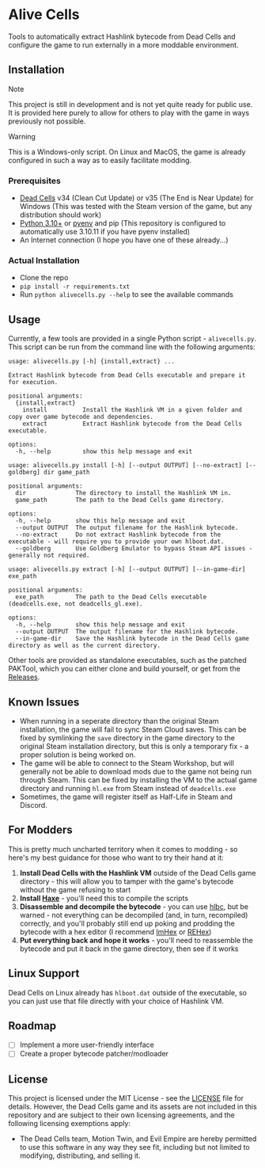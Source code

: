 # Alive Cells

Tools to automatically extract Hashlink bytecode from Dead Cells and configure the game to run externally in a more moddable environment.

## Installation

> [!NOTE]
> This project is still in development and is not yet quite ready for public use. It is provided here purely to allow for others to play with the game in ways previously not possible.

> [!WARNING]
> This is a Windows-only script. On Linux and MacOS, the game is already configured in such a way as to easily facilitate modding.

### Prerequisites

- [Dead Cells](https://store.steampowered.com/app/588650/Dead_Cells/) v34 (Clean Cut Update) or v35 (The End is Near Update) for Windows (This was tested with the Steam version of the game, but any distribution should work)
- [Python 3.10+](https://www.python.org/downloads/) or [pyenv](https://pyenv-win.github.io/pyenv-win/) and pip (This repository is configured to automatically use 3.10.11 if you have pyenv installed)
- An Internet connection (I hope you have one of these already...)

### Actual Installation

- Clone the repo
- `pip install -r requirements.txt`
- Run `python alivecells.py --help` to see the available commands

## Usage

Currently, a few tools are provided in a single Python script - `alivecells.py`. This script can be run from the command line with the following arguments:

```plaintext
usage: alivecells.py [-h] {install,extract} ...

Extract Hashlink bytecode from Dead Cells executable and prepare it for execution.

positional arguments:
  {install,extract}
    install          Install the Hashlink VM in a given folder and copy over game bytecode and dependencies.
    extract          Extract Hashlink bytecode from the Dead Cells executable.

options:
  -h, --help         show this help message and exit

usage: alivecells.py install [-h] [--output OUTPUT] [--no-extract] [--goldberg] dir game_path

positional arguments:
  dir              The directory to install the Hashlink VM in.
  game_path        The path to the Dead Cells game directory.

options:
  -h, --help       show this help message and exit
  --output OUTPUT  The output filename for the Hashlink bytecode.
  --no-extract     Do not extract Hashlink bytecode from the executable - will require you to provide your own hlboot.dat.
  --goldberg       Use Goldberg Emulator to bypass Steam API issues - generally not required.

usage: alivecells.py extract [-h] [--output OUTPUT] [--in-game-dir] exe_path

positional arguments:
  exe_path         The path to the Dead Cells executable (deadcells.exe, not deadcells_gl.exe).

options:
  -h, --help       show this help message and exit
  --output OUTPUT  The output filename for the Hashlink bytecode.
  --in-game-dir    Save the Hashlink bytecode in the Dead Cells game directory as well as the current directory.
```

Other tools are provided as standalone executables, such as the patched PAKTool, which you can either clone and build yourself, or get from the [Releases](https://github.com/N3rdL0rd/alivecells/releases).

## Known Issues

- When running in a seperate directory than the original Steam installation, the game will fail to sync Steam Cloud saves. This can be fixed by symlinking the `save` directory in the game directory to the original Steam installation directory, but this is only a temporary fix - a proper solution is being worked on.
- The game will be able to connect to the Steam Workshop, but will generally not be able to download mods due to the game not being run through Steam. This can be fixed by installing the VM to the actual game directory and running `hl.exe` from Steam instead of `deadcells.exe`
- Sometimes, the game will register itself as Half-Life in Steam and Discord.

## For Modders

This is pretty much uncharted territory when it comes to modding - so here's my best guidance for those who want to try their hand at it:

1. **Install Dead Cells with the Hashlink VM** outside of the Dead Cells game directory - this will allow you to tamper with the game's bytecode without the game refusing to start
2. **Install [Haxe](https://haxe.org/)** - you'll need this to compile the scripts
3. **Disassemble and decompile the bytecode** - you can use [hlbc](https://github.com/Gui-Yom/hlbc), but be warned - not everything can be decompiled (and, in turn, recompiled) correctly, and you'll probably still end up poking and prodding the bytecode with a hex editor (I recommend [ImHex](https://imhex.werwolv.net/) or [REHex](https://rehex.solemnwarning.net/))
4. **Put everything back and hope it works** - you'll need to reassemble the bytecode and put it back in the game directory, then see if it works

## Linux Support

Dead Cells on Linux already has `hlboot.dat` outside of the executable, so you can just use that file directly with your choice of Hashlink VM.

## Roadmap

- [ ] Implement a more user-friendly interface
- [ ] Create a proper bytecode patcher/modloader

## License

This project is licensed under the MIT License - see the [LICENSE](LICENSE) file for details. However, the Dead Cells game and its assets are not included in this repository and are subject to their own licensing agreements, and the following licensing exemptions apply:

- The Dead Cells team, Motion Twin, and Evil Empire are hereby permitted to use this software in any way they see fit, including but not limited to modifying, distributing, and selling it.
